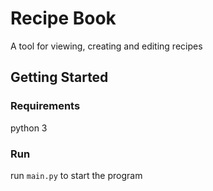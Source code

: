 # Recipe Book

A tool for viewing, creating and editing recipes

## Getting Started

### Requirements

python 3

### Run
run `main.py` to start the program